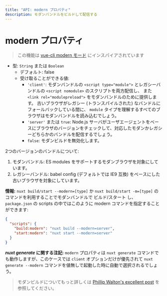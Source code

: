 ```yaml
---
title: "API: modern プロパティ"
description: モダンバンドルをビルドして配信する
---
```


# modern プロパティ

> この機能は [vue-cli modern モード](https://cli.vuejs.org/guide/browser-compatibility.html#modern-mode) にインスパイアされています

- 型: `String` または `Boolean`
  - デフォルト: false
  - 受け取ることができる値:
    - `'client'`: モダンバンドルの `<script type="module">` とレガシーバンドルの `<script nomodule>` のスクリプトを両方配信し、 また `<link rel="modulepreload">` をモダンバンドルのために提供します。 古いブラウザがレガシー (トランスパイルされた) なバンドルにフォールバックしている間に、 `module` タイプを理解するすべてのブラウザはモダンバンドルを読み込むでしょう。
    - `'server'` または `true`: Node.js サーバがユーザエージェントをベースにブラウザのバージョンをチェックして、対応したモダンかレガシーどちらかのバンドルを配信するでしょう。
    - `false`: モダンビルドを無効化します。

2つのバージョンのバンドルについて:

1. モダンバンドル: ES modules をサポートするモダンブラウザを対象にしています。
2. レガシーバンドル: babel config (デフォルトでは IE9 互換) をベースにした古いブラウザを対象にしています。

**情報:** `nuxt build/start --modern=[type]` か `nuxt build/start -m=[type]` のコマンドを利用することでモダンバンドルで ビルド/スタート し、 `package.json` の scripts の中ではこのように modern コマンドを指定することができます:

```json
{
  "scripts": {
    "build:modern": "nuxt build --modern=server",
    "start:modern": "nuxt start --modern=server"
  }
}
```
***nuxt generate* に関する注記:** `modern` プロパティは `nuxt generate` コマンドでも動作しますが、このケースでは `client` オプションだけが優先されて `nuxt generate --modern` コマンドを値無しで起動した時に自動で選択されるでしょう。

> モダンビルドについてもっと詳しくは [Phillip Walton's excellent post](https://philipwalton.com/articles/deploying-es2015-code-in-production-today/) を参照してください。
